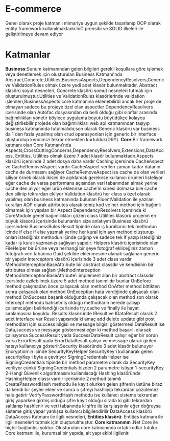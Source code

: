 # E-commerce
Genel olarak proje katmanlı mimariye uygun şekilde tasarlanıp OOP olarak entity framework kullanılmaktadır.IoC prensibi ve SOLID ilkeleri ile geliştirilmeye devam ediyor

# Katmanlar
<b>Business:</b>Sunum katmanından gelen bilgileri gerekli koşullara göre işlemek veya denetlemek için oluşturulan Business Katmanı'nda Abstract,Concrete,Utilities,BusinessAspects,DependencyResolvers,Generic ve ValidationRules olmak üzere yedi adet klasör bulunmaktadır. Abstract klasörü soyut nesneleri, Concrete klasörü somut nesneleri tutmak için oluşturulmuştur.Utilities ve ValidationRules klasörlerinde validation işlemleri,BusinessAspects core katmanına eklenebilirdi ancak her proje de olmayan sadece bu projeye özel olan aspectler DependencyResolvers içerisinde olan Autofac dosyasından da belli olduğu gibi sınıflar arasında bağımlılıkları yönetir böylece uygulama boyutu büyüdükçe kolayca değiştirilebilir projede olan bağımlılıkları web api katmanından taşıyıp business katmanında tutulmalıdır,son olarak Generic klasörü var business da 1 den fazla yapılmış olan crud operasyonları için generic bir interface oluşturulup kendimizi tekrar etmekten kurtulduk(DRY).
<b>Core:</b>Bir framework katmanı olan Core Katmanı'nda Aspects,CrossCuttingConcerns,DependencyResolvers,Extensions,DataAccess, Entities, Utilities olmak üzere 7 adet klasör bulunmaktadır.Aspects klasörü içersinde 2 adet dosya daha vardır Caching içersinde CacheAspect ve CacheRemoveAspect vardır CacheAspect verilen zaman kadar datanın cache de durmasını sağlıyor CacheRemoveAspect ise cache de olan verileri siliyor örnek olarak ikisini de açıklamak gerekirse kullanıcı ürünleri listeliyor eğer cache de varsa performans açısından veri tabanından almak yerine cache den alıyor eğer ürün eklenirse cache'in süresi dolmasa bile cache den silinip tekrardan ekliyor Validation klasörü her class a özel olarak yapılmış olan business katmanında bulunan FluentValidation ile yazılan kuralları AOP olarak attributes olarak temiz kod ve her method için bağımlı olmamak için yapılan bir Aspect DependencyResolvers içersinde ki CoreModule genel bağımlılıkları çözen class Utilities klasörü projenin en büyük klasörü içerisinde bulunanları size
anlatıyım Business klasörü içersindeki BusinessRules Result tipinde olan iş kurallarını tek methodun içinde if else if else yazmak yerine her kural için ayrı method oluşturup onları istediğiniz methodun içinde çağırıp ve sadece tek if yazıp istediğiniz kadar iş kuralı yazmanızı sağlıyan yapıdır. Helpers klasörü içerisinde olan FileHelper bir ürüne veya herhangi bir şeye fotoğraf ekliceğiniz zaman fotoğrafı veri tabanına Guid şekilde eklenmesine olanak sağlanan generic bir yapıdır Interceptors klasörü içerisinde 3 adet class vardır MethodInterceptionBaseAttribute bir abstract classdır ve kendisinin bir attributes olması sağlanır,MethodInterception MethodInterceptionBaseAttribute'i implement alan bir abstract classdır içersinde ezilebilmek üzere 5 adet method tanımlıdır bunlar OnBefore method çalışmadan önce çalışacak olan method OnAfter method bittikten sonra çalışacak olan method OnException hata verdiğinde çalışacak olan method OnSuccess başarılı olduğunda çalışacak olan method son olarak Intercept methodu bahsetmiş olduğu methodların nerede çalışıp çalışmıcağını belirlendiği içerisinde try,cache ve finally ile hayat sıralamasına koyuldu. Results klasöründe IResult ve IDataResult olarak
2 adet interface var Result yapısında ki amaç add delete update gibi post methodları için success bilgisi ve message bilgisi göstermesi DataResult ise Data,success ve message göstermesi eğer ki method başarılı olarsak çalışıyorsa SuccessResult yada SuccessDataResult çalışır eğer bir sorun varsa ErrorResult yada ErrorDataResult çalışır ve message olarak girilen hatayı kullanıcıya gösterir.Security klasöründe 3 adet klasör bulunuyor Encryption'ın içinde SecurityKeyHelper SecurityKey'i kullanarak gelen securityKey i byte a çeviriyor SigningCredentialsHelper ise SigningCredentials tipinde bir method parametre olarak da SecurityKey veriliyor çünkü SigningCredentials bizden 2 parametre istiyor 1-securityKey 2-Hangi Güvenlik algoritmasını kullanılacağı Hashing klasöründe HashingHelper classı vardır içerisinde 2 method tanımlı CreatePasswordHash methodu ile kayıt olurken gelen şifrenin üstüne biraz da kendi bir şeyler ekler ve sonra o şifreyi hashliyip tekrardan çözülemez hale getirir VerifyPasswordHash methodu ise kullanıcı sisteme tekrardan giriş yaparken girmiş olduğu şifre kayıt olduğu sırada ki gibi tekrardan saltlanıp hashlenir ve veri tabanında ki şifre ile karşılaştırılır
eğer doğruysa sisteme giriş yapar yanlışsa kullanıcı bilgilendirilir DataAccess klasörü DataAccess Katmanı ile ilgili nesneleri, 
<b>Entities klasörü</b>: Entities katmanı ile ilgili nesneleri tutmak için oluşturulmuştur. 
<b>Core katmanının </b>.Net Core ile hiçbir bağlantısı yoktur.
Oluşturulan core katmanında ortak kodlar tutulur. Core katmanı ile, kurumsal bir yapıda, alt yapı ekibi ilgilenir.
